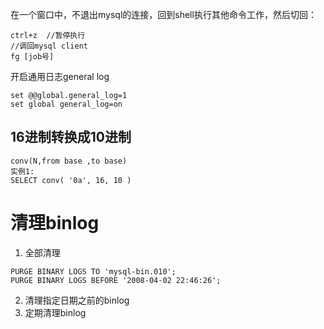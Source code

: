 在一个窗口中，不退出mysql的连接，回到shell执行其他命令工作，然后切回：
```//在mysql client上按下：
ctrl+z  //暂停执行
//调回mysql client
fg [job号]

```

开启通用日志general log
```
set @@global.general_log=1
set global general_log=on
```
## 16进制转换成10进制
```
conv(N,from base ,to base)
实例1:
SELECT conv( '0a', 16, 10 )
```
# 清理binlog
1. 全部清理
```
PURGE BINARY LOGS TO 'mysql-bin.010';
PURGE BINARY LOGS BEFORE '2008-04-02 22:46:26';
```
2. 清理指定日期之前的binlog
3. 定期清理binlog